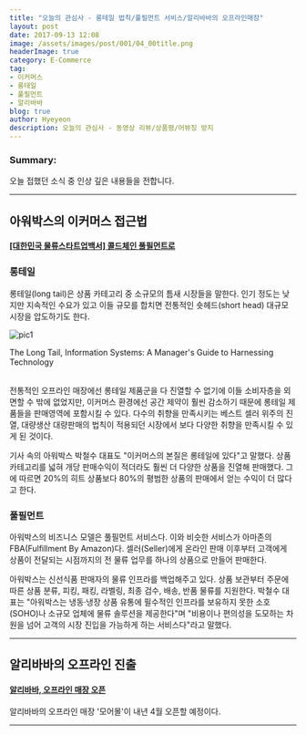 ```yaml
---
title: "오늘의 관심사 - 롱테일 법칙/풀필먼트 서비스/알리바바의 오프라인매장"
layout: post
date: 2017-09-13 12:08
image: /assets/images/post/001/04_00title.png
headerImage: true
category: E-Commerce
tag:
- 이커머스
- 롱테일
- 풀필먼트
- 알리바바
blog: true
author: Hyeyeon
description: 오늘의 관심사 - 동영상 리뷰/상품평/어뷰징 방지
---
```


### Summary:

오늘 접했던 소식 중 인상 깊은 내용들을 전합니다.

---

## 아워박스의 이커머스 접근법

#### [[대한민국 물류스타트업백서] 콜드체인 풀필먼트로](http://www.clomag.co.kr/article/2468)

### 롱테일

롱테일(long tail)은 상품 카테고리 중 소규모의 틈새 시장들을 말한다. 인기 정도는 낮지만 지속적인 수요가 있고 이들 규모를 합치면 전통적인 숏헤드(short head) 대규모 시장을 압도하기도 한다.

![pic1](https://images.flatworldknowledge.com/gallaugher/gallaugher-fig03_002.jpg)
<figcaption class='caption'>The Long Tail, Information Systems: A Manager's Guide to Harnessing Technology</figcaption>
<br>

전통적인 오프라인 매장에선 롱테일 제품군을 다 진열할 수 없기에 이들 소비자층을 외면할 수 밖에 없었지만, 이커머스 환경에선 공간 제약이 훨씬 감소하기 때문에 롱테일 제품들을 판매영역에 포함시킬 수 있다. 다수의 취향을 만족시키는 베스트 셀러 위주의 진열, 대량생산 대량판매의 법칙이 적용되던 시장에서 보다 다양한 취향을 만족시킬 수 있게 된 것이다.

기사 속의 아워박스 박철수 대표도 "이커머스의 본질은 롱테일에 있다"고 말했다. 상품 카테고리를 넓혀 개당 판매수익이 적더라도 훨씬 더 다양한 상품을 진열해 판매했다. 그에 따르면 20%의 히트 상품보다 80%의 평범한 상품의 판매에서 얻는 수익이 더 많다고 한다.

### 풀필먼트

아워박스의 비즈니스 모델은 풀필먼트 서비스다. 이와 비슷한 서비스가 아마존의 FBA(Fulfillment By Amazon)다. 셀러(Seller)에게 온라인 판매 이후부터 고객에게 상품이 전달되는 시점까지의 전 물류 업무를 하나의 상품으로 만들어 판매한다.

아워박스는 신선식품 판매자의 물류 인프라를 백업해주고 있다. 상품 보관부터 주문에 따른 상품 분류, 피킹, 패킹, 라벨링, 최종 검수, 배송, 반품 물류를 지원한다. 박철수 대표는 "아워박스는 냉동·냉장 상품 유통에 필수적인 인프라를 보유하지 못한 소호(SOHO)나 소규모 업체에 물류 솔루션을 제공한다"며 "비용이나 편의성을 도모하는 차원을 넘어 고객의 시장 진입을 가능하게 하는 서비스다"라고 말했다.

---

## 알리바바의 오프라인 진출

#### [알리바바, 오프라인 매장 오픈](http://www.itnk.co.kr/news/articleView.html?idxno=54779)

알리바바의 오프라인 매장 '모어몰'이 내년 4월 오픈할 예정이다.

---
